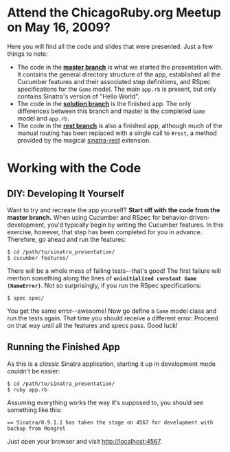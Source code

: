 Attend the ChicagoRuby.org Meetup on May 16, 2009?
==================================================

Here you will find all the code and slides that were presented. Just a few things to note:

- The code in the [**master branch**][master] is what we started the presentation with. It contains the general directory structure of the app, established all the Cucumber features and their associated step definitions, and RSpec specifications for the `Game` model. The main `app.rb` is present, but only contains Sinatra's version of "Hello World".
- The code in the [**solution branch**][solution] is the finished app. The only differences between this branch and master is the completed `Game` model and `app.rb`.
- The code in the [**rest branch**][rest] is also a finished app, although much of the manual routing has been replaced with a single call to `#rest`, a method provided by the magical [sinatra-rest][sinatra-rest] extension.

Working with the Code
=====================

DIY: Developing It Yourself
---------------------------

Want to try and recreate the app yourself? **Start off with the code from the master branch.** When using Cucumber and RSpec for behavior-driven-development, you'd typically begin by writing the Cucumber features. In this exercise, however, that step has been completed for you in advance. Therefore, go ahead and run the features:

    $ cd /path/to/sinatra_presentation/
    $ cucumber features/

There will be a whole mess of failing tests--that's good! The first failure will mention something along the lines of **`uninitialized constant Game (NameError)`**. Not so surprisingly, if you run the RSpec specifications:

    $ spec spec/

You get the same error--awesome! Now go define a `Game` model class and run the tests again. That time you should receive a different error. Proceed on that way until all the features and specs pass. Good luck!

Running the Finished App
------------------------

As this is a *classic* Sinatra application, starting it up in development mode couldn't be easier:

    $ cd /path/to/sinatra_presentation/
    $ ruby app.rb

Assuming everything works the way it's supposed to, you should see something like this:

    == Sinatra/0.9.1.1 has taken the stage on 4567 for development with backup from Mongrel

Just open your browser and visit [http://localhost:4567](http://localhost:4567).



[master]:       http://github.com/mattpuchlerz/sinatra_presentation/tree/master
[solution]:     http://github.com/mattpuchlerz/sinatra_presentation/tree/solution
[rest]:         http://github.com/mattpuchlerz/sinatra_presentation/tree/rest
[sinatra-rest]: http://github.com/blindgaenger/sinatra-rest/